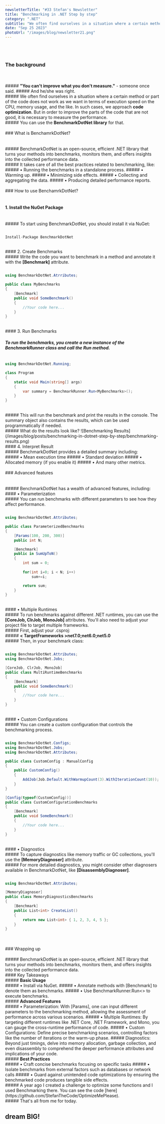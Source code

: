 ```yaml
---
newsletterTitle: "#33 Stefan's Newsletter"
title: "Benchmarking in .NET Step by step"
category: ".NET"
subtitle: "We often find ourselves in a situation where a certain method or part of the code does not work as we want in terms of execution speed on the CPU..."
date: "Sep 25 2023"
photoUrl: "/images/blog/newsletter21.png"
---
```

<br>
<br>

### The background
<br>
<br>
##### <b>"You can't improve what you don't measure."</b> - someone once said.
##### And he/she was right.
<br>
##### We often find ourselves in a situation where a certain method or part of the code does not work as we want in terms of execution speed on the CPU, memory usage, and the like. In such cases, we approach <b>code optimization</b>. But in order to improve the parts of the code that are not good, it is necessary to measure the performance.
<br>
##### You can use the <b>BenchmarkDotNet library</b> for that.

<br>
<br>
### What is BenchamrkDotNet?
<br>
<br>

<br>
##### BenchmarkDotNet is an open-source, efficient .NET library that turns your methods into benchmarks, monitors them, and offers insights into the collected performance data.
<br>
##### It takes care of all the best practices related to benchmarking, like:
<br>
##### • Running the benchmarks in a standalone process.
##### • Warming up.
##### • Minimizing side effects.
##### • Collecting and aggregating the data.
##### • Producing detailed performance reports.

<br>
<br>
### How to use BenchamrkDotNet?
<br>
<br>

#### 1. Install the NuGet Package
<br>
##### To start using BenchmarkDotNet, you should install it via NuGet:

```csharp

Install-Package BenchmarkDotNet

```
<br>
#### 2. Create Benchmarks
<br>
##### Write the code you want to benchmark in a method and annotate it with the <b>[Benchmark]</b> attribute.

```csharp

using BenchmarkDotNet.Atrributes;

public class MyBenchmarks
{
    [Benchmark]
    public void SomeBenchmark()
    {
        //Your code here...
    }
}
```
<br>
#### 3. Run Benchmarks
<br>

##### To run the benchmarks, you create a new instance of the <b>BenchmarkRunner</b> class and call the Run method.
```csharp

using BenchmarkDotNet.Running;

class Program
{
    static void Main(string[] args)
    {
        var summary = BenchmarkRunner.Run<MyBenchmarks>();
    }
}
```

<br>
##### This will run the benchmark and print the results in the console. The summary object also contains the results, which can be used programmatically if needed.
<br>
##### What do the results look like?
![Benchmarking Results](/images/blog/posts/benchmarking-in-dotnet-step-by-step/benchmarking-results.png)
<br>
#### 4. Interpret Result
<br>
##### BenchmarkDotNet provides a detailed summary including:
<br>
##### • Mean execution time
##### • Standard deviation
##### • Allocated memory (if you enable it)
##### • And many other metrics.

<br>
<br>
### Advanced features
<br>
<br>

<br>
##### BenchmarkDotNet has a wealth of advanced features, including:
<br>
#### • Parameterization
<br>
#####  You can run benchmarks with different parameters to see how they affect performance.

```csharp

using BenchmarkDotNet.Attributes;

public class ParameterizedBenchmarks
{
    [Params(100, 200, 300)]
    public int N;

    [Benchmark]
    public in SumUpToN()
    {
        int sum = 0;
        
        for(int i=0; i < N; i++)
            sum+=i;

        return sum;
    }
}

```
<br>
#### • Multiple Runtimes
<br>
#####  To run benchmarks against different .NET runtimes, you can use the <b>[CoreJob, ClrJob, MonoJob]</b> attributes. You'll also need to adjust your project file to target multiple frameworks.
<br>
##### First, adjust your .csproj:
<br>
##### <b>< TargetFrameworks >net7.0;net6.0;net5.0</ TargetFrameworks ></b>
<br>
##### Then, in your benchmark class:

```csharp

using BenchmarkDotNet.Attributes;
using BenchmarkDotNet.Jobs;

[CoreJob, ClrJob, MonoJob]
public class MultiRuntimeBenchmarks
{
    [Benchmark]
    public void SomeBenchmark()
    {
        //Your code here...
    }
}

```
<br>
#### • Custom Configurations
<br>
##### You can create a custom configuration that controls the benchmarking process.

```csharp

using BenchmarkDotNet.Configs;
using BenchmarkDotNet.Jobs;
using BenchmarkDotNet.Attributes;

public class CustomConfig : ManualConfig
{
    public CustomConfig()
    {
        AddJob(Job.Default.WithWarmupCount(3).WithIterationCount(10));
    }
}

[Config(typeof(CustomConfig))]
public class CustomConfigurationBenchmarks
{
    [Benchmark]
    public void SomeBenchmark()
    {
        //Your code here...
    }
}
```
<br>
#### • Diagnostics
<br>
##### To capture diagnostics like memory traffic or GC collections, you'll use the <b>[MemoryDiagnoser]</b> attribute.
<br>
##### For more detailed diagnostics, you might consider other diagnosers available in BenchmarkDotNet, like <b>[DisassemblyDiagnoser]</b>.

```csharp

using BenchmarkDotNet.Attributes;

[MemoryDiagnoser]
public class MemoryDiagnosticsBenchmarks
{
    [Benchmark]
    public List<int> CreateList()
    {
        return new List<int> { 1, 2, 3, 4, 5 };
    }
}

```
<br>
<br>
### Wrapping up
<br>
<br>
##### BenchmarkDotNet is an open-source, efficient .NET library that turns your methods into benchmarks, monitors them, and offers insights into the collected performance data.
<br>
#### Key Takeaways
<br>
##### <b>Basic Usage</b>
<br>
##### • Install via NuGet.
##### • Annotate methods with [Benchmark] to denote them as benchmarks.
##### • Use BenchmarkRunner.Run<> to execute benchmarks.
<br>
##### <b>Advanced Features</b>
<br>
##### • Parameterization: With [Params], one can input different parameters to the benchmarking method, allowing the assessment of performance across various scenarios.
##### • Multiple Runtimes: By targeting different runtimes like .NET Core, .NET Framework, and Mono, you can gauge the cross-runtime performance of code.
##### • Custom Configurations: Define precise benchmarking scenarios, controlling factors like the number of iterations or the warm-up phase.
##### Diagnostics: Beyond just timings, delve into memory allocation, garbage collection, and even disassembly to comprehend the deeper performance attributes and implications of your code.

<br>
##### <b>Best Practices</b>
<br>
##### • Craft concise benchmarks focusing on specific tasks
##### • Isolate benchmarks from external factors such as databases or network calls
##### • Guard against unintended code optimizations by ensuring the benchmarked code produces tangible side effects.
<br>
##### A year ago I created a challenge to optimize some functions and I used Benchmarking there. You can see the code [here](https://github.com/StefanTheCode/OptimizeMePlease).

<br>
##### That's all from me for today.
<br>

## <b > dream BIG! </b>